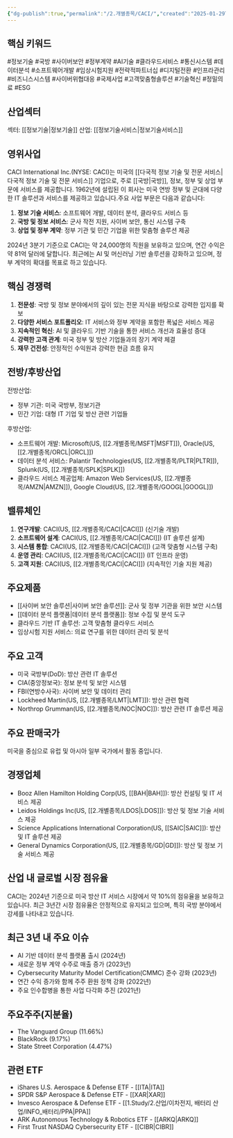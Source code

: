 ```yaml
---
{"dg-publish":true,"permalink":"/2.개별종목/CACI/","created":"2025-01-29T17:42:20.640+09:00","updated":"2025-07-29T21:37:04.441+09:00"}
---
```


## 핵심 키워드

#정보기술 #국방 #사이버보안 #정부계약 #AI기술 #클라우드서비스 #통신시스템 #데이터분석 #소프트웨어개발 #임상시험지원 #전략적파트너십 #디지털전환 #인프라관리 #비즈니스시스템 #사이버위협대응 #국제사업 #고객맞춤형솔루션 #기술혁신 #정밀의료 #ESG

## 산업섹터

섹터: [[정보기술\|정보기술]]
산업: [[정보기술서비스\|정보기술서비스]]

## 영위사업

CACI International Inc.(NYSE: CACI)는 미국의 [[다국적 정보 기술 및 전문 서비스\|다국적 정보 기술 및 전문 서비스]] 기업으로, 주로 [[국방\|국방]], 정보, 정부 및 상업 부문에 서비스를 제공합니다. 1962년에 설립된 이 회사는 미국 연방 정부 및 군대에 다양한 IT 솔루션과 서비스를 제공하고 있습니다.주요 사업 부문은 다음과 같습니다:

1. **정보 기술 서비스**: 소프트웨어 개발, 데이터 분석, 클라우드 서비스 등
2. **국방 및 정보 서비스**: 군사 작전 지원, 사이버 보안, 통신 시스템 구축
3. **상업 및 정부 계약**: 정부 기관 및 민간 기업을 위한 맞춤형 솔루션 제공

2024년 3분기 기준으로 CACI는 약 24,000명의 직원을 보유하고 있으며, 연간 수익은 약 81억 달러에 달합니다. 최근에는 AI 및 머신러닝 기반 솔루션을 강화하고 있으며, 정부 계약의 확대를 목표로 하고 있습니다.

## 핵심 경쟁력

1. **전문성**: 국방 및 정보 분야에서의 깊이 있는 전문 지식을 바탕으로 강력한 입지를 확보
2. **다양한 서비스 포트폴리오**: IT 서비스와 정부 계약을 포함한 폭넓은 서비스 제공
3. **지속적인 혁신**: AI 및 클라우드 기반 기술을 통한 서비스 개선과 효율성 증대
4. **강력한 고객 관계**: 미국 정부 및 방산 기업들과의 장기 계약 체결
5. **재무 건전성**: 안정적인 수익원과 강력한 현금 흐름 유지

## 전방/후방산업

전방산업:

- 정부 기관: 미국 국방부, 정보기관
- 민간 기업: 대형 IT 기업 및 방산 관련 기업들

후방산업:

- 소프트웨어 개발: Microsoft(US, [[2.개별종목/MSFT\|MSFT]]), Oracle(US, [[2.개별종목/ORCL\|ORCL]])
- 데이터 분석 서비스: Palantir Technologies(US, [[2.개별종목/PLTR\|PLTR]]), Splunk(US, [[2.개별종목/SPLK\|SPLK]])
- 클라우드 서비스 제공업체: Amazon Web Services(US, [[2.개별종목/AMZN\|AMZN]]), Google Cloud(US, [[2.개별종목/GOOGL\|GOOGL]])

## 밸류체인

1. **연구개발**: CACI(US, [[2.개별종목/CACI\|CACI]]) (신기술 개발)
2. **소프트웨어 설계**: CACI(US, [[2.개별종목/CACI\|CACI]]) (IT 솔루션 설계)
3. **시스템 통합**: CACI(US, [[2.개별종목/CACI\|CACI]]) (고객 맞춤형 시스템 구축)
4. **운영 관리**: CACI(US, [[2.개별종목/CACI\|CACI]]) (IT 인프라 운영)
5. **고객 지원**: CACI(US, [[2.개별종목/CACI\|CACI]]) (지속적인 기술 지원 제공)

## 주요제품

- [[사이버 보안 솔루션\|사이버 보안 솔루션]]: 군사 및 정부 기관을 위한 보안 시스템
- [[데이터 분석 플랫폼\|데이터 분석 플랫폼]]: 정보 수집 및 분석 도구
- 클라우드 기반 IT 솔루션: 고객 맞춤형 클라우드 서비스
- 임상시험 지원 서비스: 의료 연구를 위한 데이터 관리 및 분석

## 주요 고객

- 미국 국방부(DoD): 방산 관련 IT 솔루션
- CIA(중앙정보국): 정보 분석 및 보안 시스템
- FBI(연방수사국): 사이버 보안 및 데이터 관리
- Lockheed Martin(US, [[2.개별종목/LMT\|LMT]]): 방산 관련 협력
- Northrop Grumman(US, [[2.개별종목/NOC\|NOC]]): 방산 관련 IT 솔루션 제공

## 주요 판매국가

미국을 중심으로 유럽 및 아시아 일부 국가에서 활동 중입니다.

## 경쟁업체

- Booz Allen Hamilton Holding Corp(US, [[BAH\|BAH]]): 방산 컨설팅 및 IT 서비스 제공
- Leidos Holdings Inc(US, [[2.개별종목/LDOS\|LDOS]]): 방산 및 정보 기술 서비스 제공
- Science Applications International Corporation(US, [[SAIC\|SAIC]]): 방산 및 IT 솔루션 제공
- General Dynamics Corporation(US, [[2.개별종목/GD\|GD]]): 방산 및 정보 기술 서비스 제공

## 산업 내 글로벌 시장 점유율

CACI는 2024년 기준으로 미국 방산 IT 서비스 시장에서 약 10%의 점유율을 보유하고 있습니다. 최근 3년간 시장 점유율은 안정적으로 유지되고 있으며, 특히 국방 분야에서 강세를 나타내고 있습니다.

## 최근 3년 내 주요 이슈

- AI 기반 데이터 분석 플랫폼 출시 (2024년)
- 새로운 정부 계약 수주로 매출 증가 (2023년)
- Cybersecurity Maturity Model Certification(CMMC) 준수 강화 (2023년)
- 연간 수익 증가와 함께 주주 환원 정책 강화 (2022년)
- 주요 인수합병을 통한 사업 다각화 추진 (2021년)

## 주요주주(지분율)

- The Vanguard Group (11.66%)
- BlackRock (9.17%)
- State Street Corporation (4.47%)

## 관련 ETF

- iShares U.S. Aerospace & Defense ETF - [[ITA\|ITA]]
- SPDR S&P Aerospace & Defense ETF - [[XAR\|XAR]]
- Invesco Aerospace & Defense ETF - [[1.Study/2.산업/이차전지, 배터리 산업/INFO_배터리/PPA\|PPA]]
- ARK Autonomous Technology & Robotics ETF - [[ARKQ\|ARKQ]]
- First Trust NASDAQ Cybersecurity ETF - [[CIBR\|CIBR]]